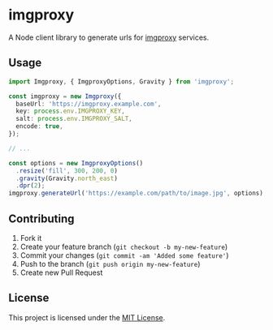 # imgproxy

A Node client library to generate urls for
[imgproxy](https://github.com/DarthSim/imgproxy) services.

## Usage

```ts
import Imgproxy, { ImgproxyOptions, Gravity } from 'imgproxy';

const imgproxy = new Imgproxy({
  baseUrl: 'https://imgproxy.example.com',
  key: process.env.IMGPROXY_KEY,
  salt: process.env.IMGPROXY_SALT,
  encode: true,
});

// ...

const options = new ImgproxyOptions()
  .resize('fill', 300, 200, 0)
  .gravity(Gravity.north_east)
  .dpr(2);
imgproxy.generateUrl('https://example.com/path/to/image.jpg', options);
```

## Contributing

1. Fork it
2. Create your feature branch (`git checkout -b my-new-feature`)
3. Commit your changes (`git commit -am 'Added some feature'`)
4. Push to the branch (`git push origin my-new-feature`)
5. Create new Pull Request

## License

This project is licensed under the [MIT License](LICENSE.md).
